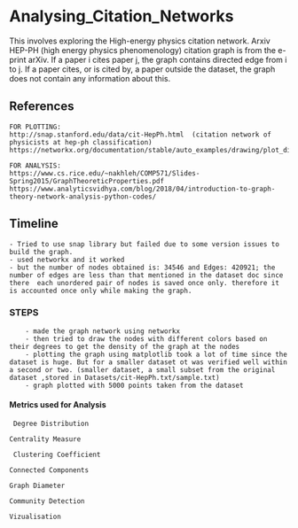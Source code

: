 # Analysing_Citation_Networks
This involves exploring the High-energy physics citation network. Arxiv HEP-PH (high energy physics phenomenology) citation graph is from the e-print arXiv. If a paper i cites paper j, the graph contains directed edge from i to j. If a paper cites, or is cited by, a paper outside the dataset, the graph does not contain any information about this. 


## References

    FOR PLOTTING:
    http://snap.stanford.edu/data/cit-HepPh.html  (citation network of physicists at hep-ph classification)
    https://networkx.org/documentation/stable/auto_examples/drawing/plot_directed.html 

    FOR ANALYSIS: 
    https://www.cs.rice.edu/~nakhleh/COMP571/Slides-Spring2015/GraphTheoreticProperties.pdf 
    https://www.analyticsvidhya.com/blog/2018/04/introduction-to-graph-theory-network-analysis-python-codes/


## Timeline

    - Tried to use snap library but failed due to some version issues to build the graph.
    - used networkx and it worked
    - but the number of nodes obtained is: 34546 and Edges: 420921; the number of edges are less than that mentioned in the dataset doc since there  each unordered pair of nodes is saved once only. therefore it is accounted once only while making the graph.


### STEPS
        - made the graph network using networkx
        - then tried to draw the nodes with different colors based on their degrees to get the density of the graph at the nodes
        - plotting the graph using matplotlib took a lot of time since the dataset is huge. But for a smaller dataset ot was verified well within a second or two. (smaller dataset, a small subset from the original dataset ,stored in Datasets/cit-HepPh.txt/sample.txt)
        - graph plotted with 5000 points taken from the dataset


#### Metrics used for  Analysis

``` Degree Distribution```

``` Centrality Measure ```

``` Clustering Coefficient```

``` Connected Components ```

``` Graph Diameter ```

``` Community Detection ```

``` Vizualisation ```



